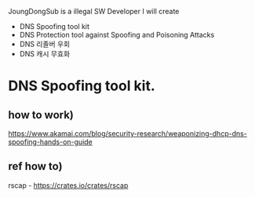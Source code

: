 JoungDongSub is a illegal SW Developer
I will create
- DNS Spoofing tool kit
- DNS Protection tool against Spoofing and Poisoning Attacks 
- DNS 리졸버 우회
- DNS 캐시 무효화


# DNS Spoofing tool kit. 

## how to work)  
https://www.akamai.com/blog/security-research/weaponizing-dhcp-dns-spoofing-hands-on-guide

## ref how to)  
rscap - https://crates.io/crates/rscap

